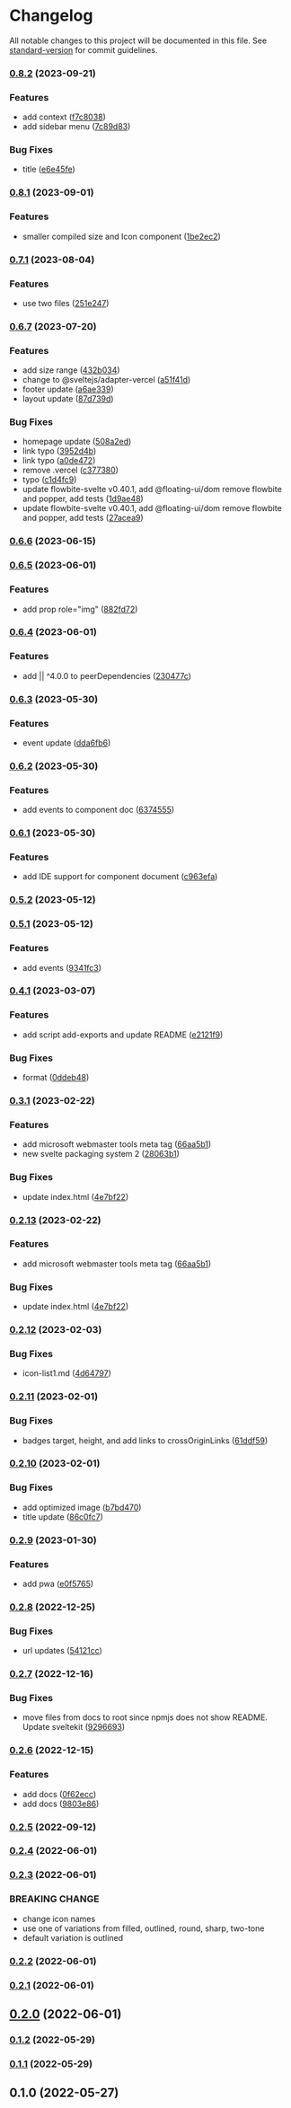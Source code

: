# Changelog

All notable changes to this project will be documented in this file. See [standard-version](https://github.com/conventional-changelog/standard-version) for commit guidelines.

### [0.8.2](https://github.com/shinokada/svelte-google-materialdesign-icons/compare/v0.8.1...v0.8.2) (2023-09-21)


### Features

* add context ([f7c8038](https://github.com/shinokada/svelte-google-materialdesign-icons/commit/f7c80387c10bf503d95018240304d2a6c7a27285))
* add sidebar menu ([7c89d83](https://github.com/shinokada/svelte-google-materialdesign-icons/commit/7c89d83c16c05d042fd446a927db0ad3c8d24f8f))


### Bug Fixes

* title ([e6e45fe](https://github.com/shinokada/svelte-google-materialdesign-icons/commit/e6e45fedbae35559b09be279895554f3b5de7a8e))

### [0.8.1](https://github.com/shinokada/svelte-google-materialdesign-icons/compare/v0.7.1...v0.8.1) (2023-09-01)

### Features

- smaller compiled size and Icon component ([1be2ec2](https://github.com/shinokada/svelte-google-materialdesign-icons/commit/1be2ec20b023ee5042713d6a133ec1d6acc17fed))

### [0.7.1](https://github.com/shinokada/svelte-google-materialdesign-icons/compare/v0.6.7...v0.7.1) (2023-08-04)

### Features

- use two files ([251e247](https://github.com/shinokada/svelte-google-materialdesign-icons/commit/251e247047f02f4bbeb88803afc94aac0a7477a8))

### [0.6.7](https://github.com/shinokada/svelte-google-materialdesign-icons/compare/v0.6.6...v0.6.7) (2023-07-20)

### Features

- add size range ([432b034](https://github.com/shinokada/svelte-google-materialdesign-icons/commit/432b03447c67cca98aaa557e4ec270bad0522b23))
- change to @sveltejs/adapter-vercel ([a51f41d](https://github.com/shinokada/svelte-google-materialdesign-icons/commit/a51f41d3125b1da9ef793eba339c9fd93968fc11))
- footer update ([a6ae339](https://github.com/shinokada/svelte-google-materialdesign-icons/commit/a6ae33979943ea318c48c2d3ad787f0332b7b7bc))
- layout update ([87d739d](https://github.com/shinokada/svelte-google-materialdesign-icons/commit/87d739da5de4d1d178be069fdf3092b69432b43f))

### Bug Fixes

- homepage update ([508a2ed](https://github.com/shinokada/svelte-google-materialdesign-icons/commit/508a2ed49b9a02cc64b6d318b8348c9ada67c278))
- link typo ([3952d4b](https://github.com/shinokada/svelte-google-materialdesign-icons/commit/3952d4bce21e3edaa5caec657570cc6e24e55eec))
- link typo ([a0de472](https://github.com/shinokada/svelte-google-materialdesign-icons/commit/a0de472e891c338ef755f7c4c6ba4cef7acaf1ec))
- remove .vercel ([c377380](https://github.com/shinokada/svelte-google-materialdesign-icons/commit/c377380eb96ca17f093b331c9bf89b481a743861))
- typo ([c1d4fc9](https://github.com/shinokada/svelte-google-materialdesign-icons/commit/c1d4fc96a64a6209ca5c67150878a904f3b9e9ff))
- update flowbite-svelte v0.40.1, add @floating-ui/dom remove flowbite and popper, add tests ([1d9ae48](https://github.com/shinokada/svelte-google-materialdesign-icons/commit/1d9ae48884f0971d8771464f3e861dfc150ae24b))
- update flowbite-svelte v0.40.1, add @floating-ui/dom remove flowbite and popper, add tests ([27acea9](https://github.com/shinokada/svelte-google-materialdesign-icons/commit/27acea9f2b7bc89a127b034c2c5f303e2b03a204))

### [0.6.6](https://github.com/shinokada/svelte-google-materialdesign-icons/compare/v0.6.5...v0.6.6) (2023-06-15)

### [0.6.5](https://github.com/shinokada/svelte-google-materialdesign-icons/compare/v0.6.4...v0.6.5) (2023-06-01)

### Features

- add prop role="img" ([882fd72](https://github.com/shinokada/svelte-google-materialdesign-icons/commit/882fd72549c498128d5fab06844790b2df9920aa))

### [0.6.4](https://github.com/shinokada/svelte-google-materialdesign-icons/compare/v0.6.3...v0.6.4) (2023-06-01)

### Features

- add || ^4.0.0 to peerDependencies ([230477c](https://github.com/shinokada/svelte-google-materialdesign-icons/commit/230477ce2567358266835c48541b49206e6dbb27))

### [0.6.3](https://github.com/shinokada/svelte-google-materialdesign-icons/compare/v0.6.2...v0.6.3) (2023-05-30)

### Features

- event update ([dda6fb6](https://github.com/shinokada/svelte-google-materialdesign-icons/commit/dda6fb635eb9d3be2b45ec07983a7548086c74ae))

### [0.6.2](https://github.com/shinokada/svelte-google-materialdesign-icons/compare/v0.6.1...v0.6.2) (2023-05-30)

### Features

- add events to component doc ([6374555](https://github.com/shinokada/svelte-google-materialdesign-icons/commit/637455558ab7faf3c3d4a3484f0915135435200e))

### [0.6.1](https://github.com/shinokada/svelte-google-materialdesign-icons/compare/v0.5.2...v0.6.1) (2023-05-30)

### Features

- add IDE support for component document ([c963efa](https://github.com/shinokada/svelte-google-materialdesign-icons/commit/c963efa244bcfffca8db4befb0329f610f5b752c))

### [0.5.2](https://github.com/shinokada/svelte-google-materialdesign-icons/compare/v0.5.1...v0.5.2) (2023-05-12)

### [0.5.1](https://github.com/shinokada/svelte-google-materialdesign-icons/compare/v0.4.1...v0.5.1) (2023-05-12)

### Features

- add events ([9341fc3](https://github.com/shinokada/svelte-google-materialdesign-icons/commit/9341fc38714ccf3a42d780f86518fe95586432a9))

### [0.4.1](https://github.com/shinokada/svelte-google-materialdesign-icons/compare/v0.3.1...v0.4.1) (2023-03-07)

### Features

- add script add-exports and update README ([e2121f9](https://github.com/shinokada/svelte-google-materialdesign-icons/commit/e2121f99e4e03d0ea8854d2a6a0ecf85e62d7c9a))

### Bug Fixes

- format ([0ddeb48](https://github.com/shinokada/svelte-google-materialdesign-icons/commit/0ddeb480069fcad3371ba23ee6e7b5a764f6fb05))

### [0.3.1](https://github.com/shinokada/svelte-google-materialdesign-icons/compare/v0.2.12...v0.3.1) (2023-02-22)

### Features

- add microsoft webmaster tools meta tag ([66aa5b1](https://github.com/shinokada/svelte-google-materialdesign-icons/commit/66aa5b1a3e1d7cb505a1d3ddd7e2dd5604dc132c))
- new svelte packaging system 2 ([28063b1](https://github.com/shinokada/svelte-google-materialdesign-icons/commit/28063b1dbe54e905f3e479f0c1129d46c7f2a660))

### Bug Fixes

- update index.html ([4e7bf22](https://github.com/shinokada/svelte-google-materialdesign-icons/commit/4e7bf220f7ec385303f3b0cbc00788c9395b175d))

### [0.2.13](https://github.com/shinokada/svelte-google-materialdesign-icons/compare/v0.2.12...v0.2.13) (2023-02-22)

### Features

- add microsoft webmaster tools meta tag ([66aa5b1](https://github.com/shinokada/svelte-google-materialdesign-icons/commit/66aa5b1a3e1d7cb505a1d3ddd7e2dd5604dc132c))

### Bug Fixes

- update index.html ([4e7bf22](https://github.com/shinokada/svelte-google-materialdesign-icons/commit/4e7bf220f7ec385303f3b0cbc00788c9395b175d))

### [0.2.12](https://github.com/shinokada/svelte-google-materialdesign-icons/compare/v0.2.11...v0.2.12) (2023-02-03)

### Bug Fixes

- icon-list1.md ([4d64797](https://github.com/shinokada/svelte-google-materialdesign-icons/commit/4d64797b6335820e0a449c82a35512741cc0611e))

### [0.2.11](https://github.com/shinokada/svelte-google-materialdesign-icons/compare/v0.2.10...v0.2.11) (2023-02-01)

### Bug Fixes

- badges target, height, and add links to crossOriginLinks ([61ddf59](https://github.com/shinokada/svelte-google-materialdesign-icons/commit/61ddf59a8290204262c07538fcc66ab1f2cf6d29))

### [0.2.10](https://github.com/shinokada/svelte-google-materialdesign-icons/compare/v0.2.9...v0.2.10) (2023-02-01)

### Bug Fixes

- add optimized image ([b7bd470](https://github.com/shinokada/svelte-google-materialdesign-icons/commit/b7bd47034423b6df328bcacfd17c3981fe4e9b2b))
- title update ([86c0fc7](https://github.com/shinokada/svelte-google-materialdesign-icons/commit/86c0fc747d796a6f55f424d9c11da18eb1e4637e))

### [0.2.9](https://github.com/shinokada/svelte-google-materialdesign-icons/compare/v0.2.8...v0.2.9) (2023-01-30)

### Features

- add pwa ([e0f5765](https://github.com/shinokada/svelte-google-materialdesign-icons/commit/e0f5765297a4610959cda4efbb0314befa54a59e))

### [0.2.8](https://github.com/shinokada/svelte-google-materialdesign-icons/compare/v0.2.7...v0.2.8) (2022-12-25)

### Bug Fixes

- url updates ([54121cc](https://github.com/shinokada/svelte-google-materialdesign-icons/commit/54121ccecc5ce01da50be1f1191942b07d18a743))

### [0.2.7](https://github.com/shinokada/svelte-google-materialdesign-icons/compare/v0.2.6...v0.2.7) (2022-12-16)

### Bug Fixes

- move files from docs to root since npmjs does not show README. Update sveltekit ([9296693](https://github.com/shinokada/svelte-google-materialdesign-icons/commit/9296693040dac72245244a1c484f975a78b5a219))

### [0.2.6](https://github.com/shinokada/svelte-google-materialdesign-icons/compare/v0.2.5...v0.2.6) (2022-12-15)

### Features

- add docs ([0f62ecc](https://github.com/shinokada/svelte-google-materialdesign-icons/commit/0f62ecc7d7f04cde66337a05b4045a6dc8514b13))
- add docs ([9803e86](https://github.com/shinokada/svelte-google-materialdesign-icons/commit/9803e866ced515a827f58fb73ab56239089b20f3))

### [0.2.5](https://github.com/shinokada/svelte-google-materialdesign-icons/compare/v0.2.4...v0.2.5) (2022-09-12)

### [0.2.4](https://github.com/shinokada/svelte-google-materialdesign-icons/compare/v0.2.3...v0.2.4) (2022-06-01)

### [0.2.3](https://github.com/shinokada/svelte-google-materialdesign-icons/compare/v0.2.2...v0.2.3) (2022-06-01)

### BREAKING CHANGE

- change icon names
- use one of variations from filled, outlined, round, sharp, two-tone
- default variation is outlined

### [0.2.2](https://github.com/shinokada/svelte-google-materialdesign-icons/compare/v0.2.1...v0.2.2) (2022-06-01)

### [0.2.1](https://github.com/shinokada/svelte-google-materialdesign-icons/compare/v0.2.0...v0.2.1) (2022-06-01)

## [0.2.0](https://github.com/shinokada/svelte-google-materialdesign-icons/compare/v0.1.2...v0.2.0) (2022-06-01)

### [0.1.2](https://github.com/shinokada/svelte-google-materialdesign-icons/compare/v0.1.1...v0.1.2) (2022-05-29)

### [0.1.1](https://github.com/shinokada/svelte-google-materialdesign-icons/compare/v0.1.0...v0.1.1) (2022-05-29)

## 0.1.0 (2022-05-27)
